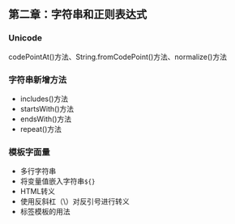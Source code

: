 ## 第二章：字符串和正则表达式

### Unicode

codePointAt()方法、String.fromCodePoint()方法、normalize()方法

### 字符串新增方法

* includes()方法
* startsWith()方法
* endsWith()方法
* repeat()方法

### 模板字面量

* 多行字符串
* 将变量值嵌入字符串`${}`
* HTML转义
* 使用反斜杠（\）对反引号进行转义
* 标签模板的用法

